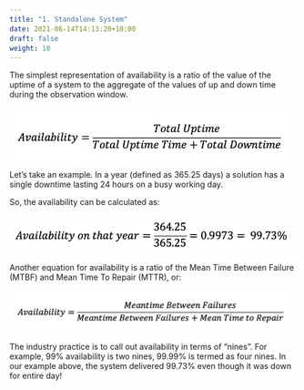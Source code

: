 ```yaml
---
title: "1. Standalone System"
date: 2021-06-14T14:13:20+10:00
draft: false
weight: 10
---
```


The simplest representation of availability is a ratio of the value of the uptime of a system to the aggregate of the values of up and down time during the observation window.

![](1.7.1-fig-1.png)

Let’s take an example. In a year (defined as 365.25 days) a solution has a single downtime lasting 24 hours on a busy working day.

So, the availability can be calculated as:

![](1.7.1-fig-2.png)

Another equation for availability is a ratio of the Mean Time Between Failure (MTBF) and Mean Time To Repair (MTTR), or:

![](1.7.1-fig-3.png)

The industry practice is to call out availability in terms of “nines”. For example, 99% availability is two nines, 99.99% is termed as four nines. In our example above, the system delivered 99.73% even though it was down for entire day!